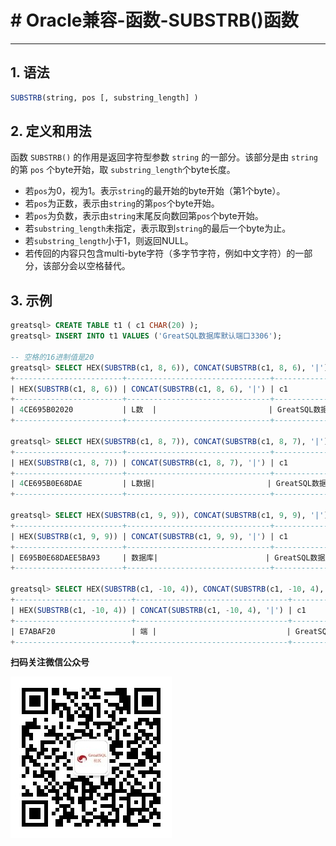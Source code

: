 # # Oracle兼容-函数-SUBSTRB()函数
---


## 1. 语法

```sql
SUBSTRB(string, pos [, substring_length] )
```

## 2. 定义和用法
函数 `SUBSTRB()` 的作用是返回字符型参数 `string` 的一部分。该部分是由 `string` 的第 `pos` 个byte开始，取 `substring_length`个byte长度。

- 若`pos`为0，视为1。表示`string`的最开始的byte开始（第1个byte）。
- 若`pos`为正数，表示由`string`的第`pos`个byte开始。
- 若`pos`为负数，表示由`string`末尾反向数回第`pos`个byte开始。
- 若`substring_length`未指定，表示取到`string`的最后一个byte为止。
- 若`substring_length`小于1，则返回NULL。
- 若传回的内容只包含multi-byte字符（多字节字符，例如中文字符）的一部分，该部分会以空格替代。

## 3. 示例

```sql
greatsql> CREATE TABLE t1 ( c1 CHAR(20) );
greatsql> INSERT INTO t1 VALUES ('GreatSQL数据库默认端口3306');

-- 空格的16进制值是20
greatsql> SELECT HEX(SUBSTRB(c1, 8, 6)), CONCAT(SUBSTRB(c1, 8, 6), '|'), c1 FROM t1;
+------------------------+--------------------------------+-----------------------------------+
| HEX(SUBSTRB(c1, 8, 6)) | CONCAT(SUBSTRB(c1, 8, 6), '|') | c1                                |
+------------------------+--------------------------------+-----------------------------------+
| 4CE695B02020           | L数  |                         | GreatSQL数据库默认端口3306        |
+------------------------+--------------------------------+-----------------------------------+

greatsql> SELECT HEX(SUBSTRB(c1, 8, 7)), CONCAT(SUBSTRB(c1, 8, 7), '|'), c1 FROM t1;
+------------------------+--------------------------------+-----------------------------------+
| HEX(SUBSTRB(c1, 8, 7)) | CONCAT(SUBSTRB(c1, 8, 7), '|') | c1                                |
+------------------------+--------------------------------+-----------------------------------+
| 4CE695B0E68DAE         | L数据|                         | GreatSQL数据库默认端口3306        |
+------------------------+--------------------------------+-----------------------------------+

greatsql> SELECT HEX(SUBSTRB(c1, 9, 9)), CONCAT(SUBSTRB(c1, 9, 9), '|'), c1 FROM t1;
+------------------------+--------------------------------+-----------------------------------+
| HEX(SUBSTRB(c1, 9, 9)) | CONCAT(SUBSTRB(c1, 9, 9), '|') | c1                                |
+------------------------+--------------------------------+-----------------------------------+
| E695B0E68DAEE5BA93     | 数据库|                        | GreatSQL数据库默认端口3306        |
+------------------------+--------------------------------+-----------------------------------+

greatsql> SELECT HEX(SUBSTRB(c1, -10, 4)), CONCAT(SUBSTRB(c1, -10, 4), '|'), c1 FROM t1;
+--------------------------+----------------------------------+-----------------------------------+
| HEX(SUBSTRB(c1, -10, 4)) | CONCAT(SUBSTRB(c1, -10, 4), '|') | c1                                |
+--------------------------+----------------------------------+-----------------------------------+
| E7ABAF20                 | 端 |                             | GreatSQL数据库默认端口3306        |
+--------------------------+----------------------------------+-----------------------------------+
```


**扫码关注微信公众号**

![greatsql-wx](../../greatsql-wx.jpg)
